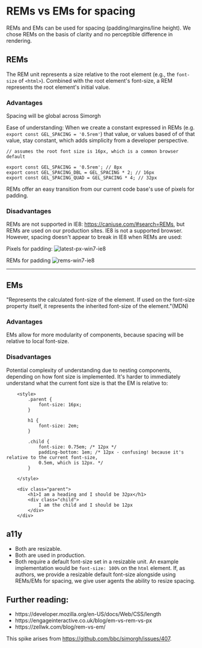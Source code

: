 # REMs vs EMs for spacing
REMs and EMs can be used for spacing (padding/margins/line height). We chose REMs on the basis of clarity and no perceptible difference in rendering.

## REMs
The REM unit represents a size relative to the root element (e.g., the `font-size` of `<html>`). Combined with the root element's font-size, a REM represents the root element's initial value. 

### Advantages
Spacing will be global across Simorgh

Ease of understanding: When we create a constant expressed in REMs (e.g. `export const GEL_SPACING = '0.5rem'`) that value, or values based of of that value, stay constant, which adds simplicity from a developer perspective.

```
// assumes the root font size is 16px, which is a common browser default

export const GEL_SPACING = '0.5rem'; // 8px
export const GEL_SPACING_DBL = GEL_SPACING * 2; // 16px 
export const GEL_SPACING_QUAD = GEL_SPACING * 4; // 32px
```

REMs offer an easy transition from our current code base's use of pixels for padding.

### Disadvantages
REMs are not supported in IE8: https://caniuse.com/#search=REMs, but REMs are used on our production sites. IE8 is not a supported browser. However, spacing doesn't appear to break in IE8 when REMs are used: 

Pixels for padding:
![latest-px-win7-ie8](https://user-images.githubusercontent.com/916416/43953551-46638fea-9c91-11e8-851a-ef74c2cee458.PNG)

REMs for padding
![rems-win7-ie8](https://user-images.githubusercontent.com/916416/43953553-46899366-9c91-11e8-8335-a0c833a4c5c9.PNG)


<hr/>

## EMs
"Represents the calculated font-size of the element. If used on the font-size property itself, it represents the inherited font-size of the element."(MDN)

### Advantages
EMs allow for more modularity of components, because spacing will be relative to local font-size. 

### Disadvantages
Potential complexity of understanding due to nesting components, depending on how font size is implemented. It's harder to immediately understand what the current font size is that the EM is relative to: 
```
    <style>
        .parent {
            font-size: 16px;
        }

        h1 {
            font-size: 2em;
        }

        .child {
            font-size: 0.75em; /* 12px */
            padding-bottom: 1em; /* 12px - confusing! because it's relative to the current font-size, 
            0.5em, which is 12px. */
        }

    </style>

    <div class="parent">
        <h1>I am a heading and I should be 32px</h1>
        <div class="child">
            I am the child and I should be 12px
        </div>
    </div>

```

## a11y
* Both are resizable. 
* Both are used in production.
* Both require a default font-size set in a resizable unit. An example implementation would be `font-size: 100%` on the `html` element. If, as authors, we provide a resizable default font-size alongside using REMs/EMs for spacing, we give user agents the ability to resize spacing. 

## Further reading: 
<ul>
    <li>https://developer.mozilla.org/en-US/docs/Web/CSS/length</li>
    <li>https://engageinteractive.co.uk/blog/em-vs-rem-vs-px</li>
    <li>https://zellwk.com/blog/rem-vs-em/</li>
</ul>

This spike arises from https://github.com/bbc/simorgh/issues/407.
